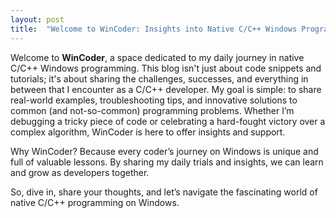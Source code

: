 ```yaml
---
layout: post
title:  "Welcome to WinCoder: Insights into Native C/C++ Windows Programming"
---
```


Welcome to **WinCoder**, a space dedicated to my daily journey in native C/C++ Windows programming. This blog isn't just about code snippets and tutorials; it's about sharing the challenges, successes, and everything in between that I encounter as a C/C++ developer.
My goal is simple: to share real-world examples, troubleshooting tips, and innovative solutions to common (and not-so-common) programming problems. 
Whether I’m debugging a tricky piece of code or celebrating a hard-fought victory over a complex algorithm, WinCoder is here to offer insights and support.

Why WinCoder? Because every coder’s journey on Windows is unique and full of valuable lessons. By sharing my daily trials and insights, we can learn and grow as developers together.

So, dive in, share your thoughts, and let’s navigate the fascinating world of native C/C++ programming on Windows.
